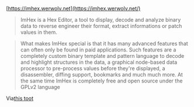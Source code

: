 [https://imhex.werwolv.net](https://imhex.werwolv.net/)

> ImHex is a Hex Editor, a tool to display, decode and analyze binary data to reverse engineer their format, extract informations or patch values in them.   
  
> What makes ImHex special is that it has many advanced features that can often only be found in paid applications. Such features are a completely custom binary template and pattern language to decode and highlight structures in the data, a graphical node-based data processor to pre-process values before they're displayed, a disassembler, diffing support, bookmarks and much much more. At the same time ImHex is completely free and open source under the GPLv2 language

Via[this toot](https://androiddev.social/@romainguy/109639639688256165)
